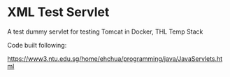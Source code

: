# XML Test Servlet
A test dummy servlet for testing Tomcat in Docker, THL Temp Stack

Code built following:

https://www3.ntu.edu.sg/home/ehchua/programming/java/JavaServlets.html
